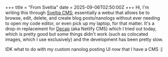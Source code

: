 +++
title = "From Sveltia"
date = 2025-09-06T02:50:00Z
+++
Hi, I'm writing this through [Sveltia CMS](https://github.com/sveltia/sveltia-cms); essentially a webui that allows be to browse, edit, delete, and create blog posts/nanologs without ever needing to open my code editor, or even pick up my laptop, for that matter. It's a drop-in replacement for [Decap](https://decapcms.org) (aka Netlify CMS) which I tried out today, which is pretty good but some things didn't work (such as colocated images, which I use exclusively) and the development has been pretty slow.

IDK what to do with my custom nanolog posting UI now that I have a CMS :]

